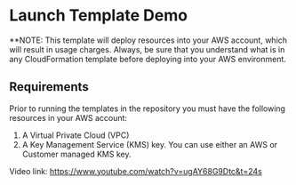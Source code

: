 # Launch Template Demo
**NOTE: This template will deploy resources into your AWS account, which will result in usage charges.  Always, be sure
that you understand what is in any CloudFormation template before deploying into your AWS environment.

## Requirements
Prior to running the templates in the repository you must have the following resources in your AWS account:
1. A Virtual Private Cloud (VPC)
2. A Key Management Service (KMS) key.  You can use either an AWS or Customer managed KMS key.



Video link: https://www.youtube.com/watch?v=ugAY68G9Dtc&t=24s
